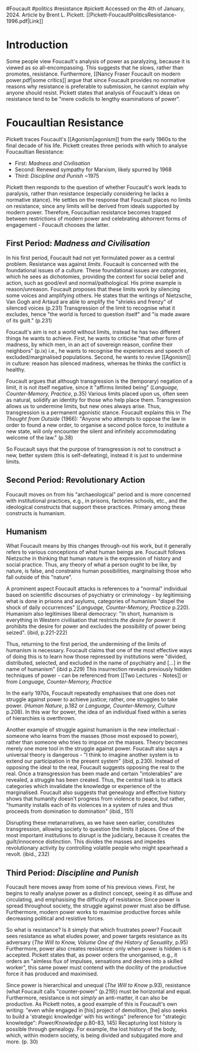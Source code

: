 #Foucault #politics #resistance #pickett
Accessed on the 4th of January, 2024. Article by Brent L. Pickett. [[Pickett-FoucaultPoliticsResistance-1996.pdf|Link]]
# Introduction
Some people view Foucault's analysis of power as paralyzing, because it is viewed as so all-encompassing. This suggests that he slows, rather than promotes, resistance. Furthermore, [[Nancy Fraser Foucault on modern power.pdf|some critics]] argue that since Foucault provides no normative reasons why resistance is preferable to submission, he cannot explain why anyone should resist.
Pickett states that analysis of Foucault's ideas on resistance tend to be "mere codicils to lengthy examinations of power".
# Foucaultian Resistance
Pickett traces Foucault's [[Agonism|agonism]] from the early 1960s to the final decade of his life.
Pickett creates three periods with which to analyse Foucaultian Resistance:
- First: *Madness and Civilisation*
- Second: Renewed sympathy for Marxism, likely spurred by 1968
- Third: *Discipline and Punish* ~1975

Pickett then responds to the question of whether Foucault's work leads to paralysis, rather than resistance (especially considering he lacks a normative stance). He settles on the response that Foucault places no limits on resistance, since any limits will be derived from ideals supported by modern power. Therefore, Foucaultian resistance becomes trapped between restrictions of modern power and celebrating abhorrent forms of engagement - Foucault chooses the latter.
## First Period: *Madness and Civilisation*
In his first period, Foucault had not yet formulated power as a central problem. Resistance was against *limits*.
Foucault is concerned with the foundational issues of a culture. These foundational issues are *categories*, which he sees as dichotomies, providing the context for social belief and action, such as good/evil and normal/pathological. His prime example is reason/unreason.
Foucault proposes that these limits work by silencing some voices and amplifying others. He states that the writings of Nietzsche, Van Gogh and Artaud are able to amplify the "shrieks and frenzy" of silenced voices (p.231) Transgression of the limit to recognise what it excludes, hence "the world is forced to question itself" and "is made aware of its guilt." (p.231)

Foucault's aim is not a world without limits, instead he has two different things he wants to achieve. First, he wants to criticise "that other form of madness, by which men, in an act of sovereign reason, confine their neighbors" (p.ix) i.e., he wants to recognise the experiences and speech of excluded/marginalised populations. Second, he wants to revive [[Agonism]] in culture: reason has silenced madness, whereas he thinks the conflict is healthy.

Foucault argues that although transgression is the (temporary) negation of a limit, it is not itself negative, since it "affirms limited being" (*Language, Counter-Memory, Practice*, p.35) Various limits placed upon us, often seen as natural, solidify an identity for those who help place them. Transgression allows us to undermine limits, but new ones always arise. Thus, transgression is a permanent agonistic stance. Foucault explains this in *The Thought from Outside* (1966):
"Anyone who attempts to oppose the law in order to found a new order, to organise a second police force, to institute a new state, will only encounter the silent and infinitely accommodating welcome of the law." (p.38)

So Foucault says that the purpose of transgression is not to construct a new, better system (this is self-defeating), instead it is just to undermine limits.
## Second Period: Revolutionary Action
Foucault moves on from his "archaeological" period and is more concerned with institutional practices, e.g., in prisons, factories schools, etc., and the ideological constructs that support these practices. Primary among these constructs is humanism.
## Humanism
What Foucault means by this changes through-out his work, but it generally refers to various conceptions of what human beings are. Foucault follows Nietzsche in thinking that human nature is the expression of history and social practice. Thus, any theory of what a person ought to be like, by nature, is false, and constrains human possibilities, marginalising those who fall outside of this "nature".

A prominent aspect Foucault attacks is references to a "normal" individual based on scientific discourses of psychiatry or criminology - by legitimising what is done in prisons and asylums, categories of humanism "dispel the shock of daily occurrences" (*Language, Counter-Memory, Practice* p.220). Humanism also legitimises liberal democracy:
"In short, humanism is everything in Western civilisation that restricts *the desire for power*: it prohibits the desire for power and excludes the possibility of power being seized". (ibid, p.221-222)

Thus, returning to the first period, the undermining of the limits of humanism is necessary. Foucault claims that one of the most effective ways of doing this is to learn how those repressed by institutions were "divided, distributed, selected, and excluded in the name of psychiatry and \[...] in the name of humanism" (ibid p.229)
This insurrection reveals previously hidden techniques of power - can be referenced from [[Two Lectures - Notes]] or from *Language, Counter-Memory, Practice*

In the early 1970s, Foucault repeatedly emphasises that one does not struggle against power to achieve justice; rather, one struggles to take power. (*Human Nature*, p.182 or *Language, Counter-Memory, Culture* p.208). In this war for power, the idea of an individual fixed within a series of hierarchies is overthrown.

Another example of struggle against humanism is the new intellectual - someone who learns from the masses (those most exposed to power), rather than someone who tries to impose *on* the masses. Theory becomes merely one more tool in the struggle against power. Foucault also says a universal theory is dangerous - "I think to imagine another system is to extend our participation in the present system" (ibid, p.230).
Instead of opposing the ideal to the real, Foucault suggests opposing the real to the real. Once a transgression has been made and certain "intolerables" are revealed, a struggle has been created. Thus, the central task is to attack categories which invalidate the knowledge or experience of the marginalised.
Foucault also suggests that genealogy and effective history shows that humanity doesn't progress from violence to peace, but rather, "humanity installs each of its violences in a system of rules and thus proceeds from domination to domination" (ibid., 151)

Disrupting these metanarratives, as we have seen earlier, constitutes transgression, allowing society to question the limits it places. One of the most important institutions to disrupt is the judiciary, because it creates the guilt/innocence distinction. This divides the masses and impedes revolutionary activity by controlling volatile people who might spearhead a revolt. (ibid., 232)
## Third Period: *Discipline and Punish*
Foucault here moves away from some of his previous views. First, he begins to really analyse power as a distinct concept, seeing it as diffuse and circulating, and emphasising the difficulty of resistance. Since power is spread throughout society, the struggle against power must also be diffuse. Furthermore, modern power works to maximise productive forces while decreasing political and resistive forces.

So what is resistance? Is it simply that which frustrates power? Foucault sees resistance as what eludes power, and power targets resistance as its adversary (*The Will to Know, Volume One of the History of Sexuality*, p.95) Furthermore, power also creates resistance: only when power is hidden is it accepted.
Pickett states that, as power orders the unorganised, e.g., it orders an "aimless flux of impulses, sensations and desires into a skilled worker", this same power must contend with the docility of the productive force it has produced and maximised.

Since power is hierarchical and unequal (*The Will to Know* p.93), resistance (what Foucault calls "counter-power" (p.219)) must be horizontal and equal. Furthermore, resistance is not *simply* an anti-matter, it can also be productive. As Pickett notes, a good example of this is Foucault's own writing: "even while engaged in \[his] project of demolition, \[he] also seeks to build a 'strategic knowledge' with his writings" (reference for "strategic knowledge": *Power/Knowledge* p.80-83, 145)
Recapturing lost history is possible through genealogy. For example, the lost history of the body, which, within modern society, is being divided and subjugated more and more. (p. 30)

